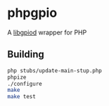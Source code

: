 # phpgpio

A [libgpiod](https://git.kernel.org/pub/scm/libs/libgpiod/libgpiod.git/) wrapper for PHP

## Building

```bash
php stubs/update-main-stup.php
phpize
./configure
make
make test
```
